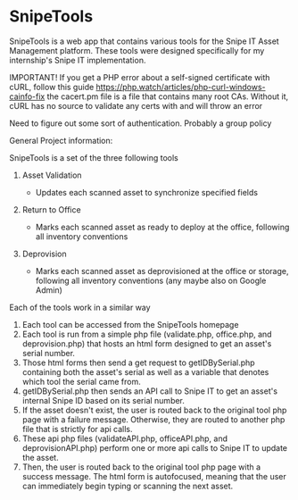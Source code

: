# SnipeTools
SnipeTools is a web app that contains various tools for the Snipe IT Asset Management platform. These tools were designed specifically for my internship's Snipe IT implementation.

IMPORTANT! If you get a PHP error about a self-signed certificate with cURL, follow this guide https://php.watch/articles/php-curl-windows-cainfo-fix
the cacert.pm file is a file that contains many root CAs. Without it, cURL has no source to validate any certs with and will throw an error

Need to figure out some sort of authentication. Probably a group policy

General Project information:

SnipeTools is a set of the three following tools

1. Asset Validation
	- Updates each scanned asset to synchronize specified fields

2. Return to Office
	- Marks each scanned asset as ready to deploy at the office, following all inventory conventions

3. Deprovision
	- Marks each scanned asset as deprovisioned at the office or storage, following all inventory conventions (any maybe also on Google Admin)

Each of the tools work in a similar way

1. Each tool can be accessed from the SnipeTools homepage
2. Each tool is run from a simple php file (validate.php, office.php, and deprovision.php) that hosts an html form designed to get an asset's serial number.
3. Those html forms then send a get request to getIDBySerial.php containing both the asset's serial as well as a variable that denotes which tool the serial came from.
4. getIDBySerial.php then sends an API call to Snipe IT to get an asset's internal Snipe ID based on its serial number.
5. If the asset doesn't exist, the user is routed back to the original tool php page with a failure message. Otherwise, they are routed to another php file that is strictly for api calls.
6. These api php files (validateAPI.php, officeAPI.php, and deprovisionAPI.php) perform one or more api calls to Snipe IT to update the asset.
7. Then, the user is routed back to the original tool php page with a success message. The html form is autofocused, meaning that the user can immediately begin typing or scanning the next asset.